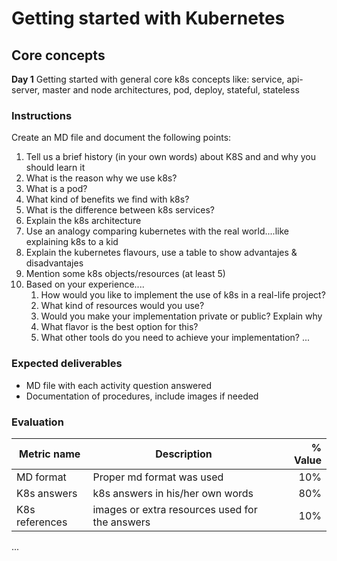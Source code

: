 
# Getting started with Kubernetes

## Core concepts

**Day 1**
Getting started with general core k8s concepts like:
service, api-server, master and node architectures, pod, deploy, stateful, stateless

### Instructions
Create an MD file and document the following points:
1. Tell us a brief history (in your own words) about K8S and and why you should learn it
2. What is the reason why we use k8s?
3. What is a pod?
4. What kind of benefits we find with k8s?
5. What is the difference between k8s services?
6. Explain the k8s architecture
7. Use an analogy comparing kubernetes with the real world....like explaining k8s to a kid 
8. Explain the kubernetes flavours, use a table to show advantajes & disadvantajes 
9. Mention some k8s objects/resources (at least 5)
10. Based on your experience....
    1.  How would you like to implement the use of k8s in a real-life project?
    2.  What kind of resources would you use?
    3. Would you make your implementation private or public? Explain why
    4.  What flavor is the best option for this?
    5.  What other tools do you need to achieve your implementation? 
...


### Expected deliverables
- MD file with each activity question answered
- Documentation of procedures, include images if needed

### Evaluation

| Metric name | Description | % Value |
| ----------- |-------------| -------:|
| MD format   | Proper md format was used | 10% |
| K8s answers   | k8s answers in his/her own words | 80% |
| K8s references   | images or extra resources used for the answers | 10% |
...